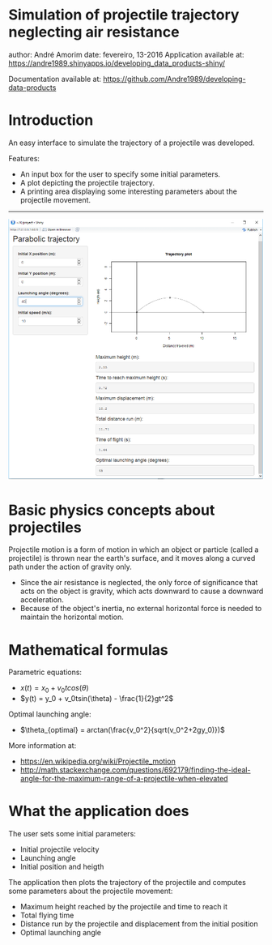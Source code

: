 Simulation of projectile trajectory neglecting air resistance
========================================================
author: André Amorim
date: fevereiro, 13-2016
Application available at: 
https://andre1989.shinyapps.io/developing_data_products-shiny/

Documentation available at: 
https://github.com/Andre1989/developing-data-products

Introduction
========================================================

An easy interface to simulate the trajectory of a projectile was developed. 

Features:

- An input box for the user to specify some initial parameters.
- A plot depicting the projectile trajectory.
- A printing area displaying  some interesting parameters about the projectile movement.


***
![image](ptsc.png)

Basic physics concepts about projectiles
========================================================

Projectile motion is a form of motion in which an object or particle (called a projectile) is thrown near the earth's surface, and it moves along a curved path under the action of gravity only. 

- Since the air resistance is neglected, the only force of significance that acts on the object is gravity, which acts downward to cause a downward acceleration. 
- Because of the object's inertia, no external horizontal force is needed to maintain the horizontal motion.


Mathematical formulas
========================================================
Parametric equations:
  - $x(t) = x_0 + v_0tcos(\theta)$
  - $y(t) = y_0 + v_0tsin(\theta) - \frac{1}{2}gt^2$
  
Optimal launching angle:
  - $\theta_{optimal} = arctan(\frac{v_0^2}{sqrt(v_0^2+2gy_0)})$
  
More information at:
- https://en.wikipedia.org/wiki/Projectile_motion
- http://math.stackexchange.com/questions/692179/finding-the-ideal-angle-for-the-maximum-range-of-a-projectile-when-elevated

What the application does
========================================================

The user sets some initial parameters:
- Initial projectile velocity
- Launching angle
- Initial position and heigth

The application then plots the trajectory of the projectile and computes some parameters about the projectile movement:
- Maximum height reached by the projectile and time to reach it
- Total flying time
- Distance run by the projectile and displacement from the initial position
- Optimal launching angle
